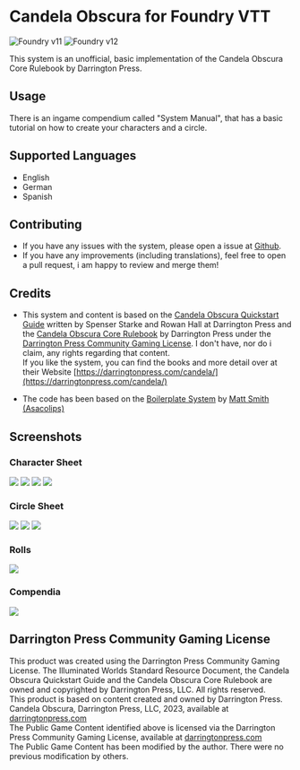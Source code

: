 # Candela Obscura for Foundry VTT

![Foundry v11](https://img.shields.io/badge/foundry-v11-green)
![Foundry v12](https://img.shields.io/badge/foundry-v12-green)

This system is an unofficial, basic implementation of the Candela Obscura Core Rulebook by Darrington Press.

## Usage

There is an ingame compendium called "System Manual", that has a basic tutorial on how to create your characters and a circle.

## Supported Languages

- English
- German
- Spanish

## Contributing

- If you have any issues with the system, please open a issue at [Github](https://github.com/ceriath/candela-fvtt).
- If you have any improvements (including translations), feel free to open a pull request, i am happy to review and merge them!

## Credits

- This system and content is based on the [Candela Obscura Quickstart Guide](https://darringtonpress.com/candela/) written by Spenser Starke and Rowan Hall at Darrington Press and the [Candela Obscura Core Rulebook](https://darringtonpress.com/candela/) by Darrington Press under the [Darrington Press Community Gaming License](https://darringtonpress.com/license/). I don't have, nor do i claim, any rights regarding that content.  
If you like the system, you can find the books and more detail over at their Website [https://darringtonpress.com/candela/](https://darringtonpress.com/candela/)

- The code has been based on the [Boilerplate System](https://gitlab.com/asacolips-projects/foundry-mods/boilerplate) by [Matt Smith (Asacolips)](https://github.com/asacolips) 

## Screenshots

### Character Sheet

![](screenshots/character-actions.png)
![](screenshots/character-abilities.png)
![](screenshots/character-biography.png)
![](screenshots/character-gear.png)

### Circle Sheet

![](screenshots/circle-abilities.png)
![](screenshots/circle-members.png)
![](screenshots/circle-illumination.png)

### Rolls

![](screenshots/roll.png)

### Compendia

![](screenshots/compendia-abilities.png)

## Darrington Press Community Gaming License
This product was created using the Darrington Press Community Gaming License. The Illuminated Worlds Standard Resource Document, the Candela Obscura Quickstart Guide and the Candela Obscura Core Rulebook are owned and copyrighted by Darrington Press, LLC. All rights reserved.  
This product is based on content created and owned by Darrington Press. Candela Obscura, Darrington Press, LLC, 2023, available at [darringtonpress.com](https://darringtonpress.com)  
The Public Game Content identified above is licensed via the Darrington Press Community Gaming License, available at [darringtonpress.com](https://darringtonpress.com)  
The Public Game Content has been modified by the author. There were no previous modification by others.